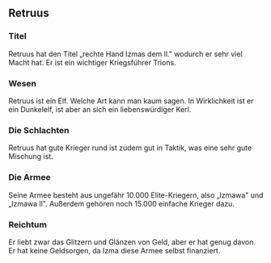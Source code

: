 ## Retruus

### Titel

Retruus hat den Titel „rechte Hand Izmas dem ll." wodurch er sehr viel Macht hat. Er ist ein wichtiger Kriegsführer Trions.

### Wesen

Retruus ist ein Elf. Welche Art kann man kaum sagen. In Wirklichkeit ist er ein Dunkelelf, ist aber an sich ein liebenswürdiger Kerl.

### Die Schlachten

Retruus hat gute Krieger rund ist zudem gut in Taktik, was eine sehr gute Mischung ist.

### Die Armee

Seine Armee besteht aus ungefähr 10.000 Elite-Kriegern, also „Izmawa" und „Izmawa ll". Außerdem gehören noch 15.000 einfache Krieger dazu.

### Reichtum

Er liebt zwar das Glitzern und Glänzen von Geld, aber er hat genug davon. Er hat keine Geldsorgen, da Izma diese Armee selbst finanziert.
